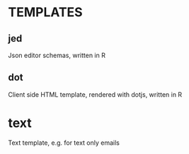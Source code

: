 # TEMPLATES

## jed

Json editor schemas, written in R

## dot 

Client side HTML template, rendered with dotjs, written in R

# text

Text template, e.g. for text only emails
